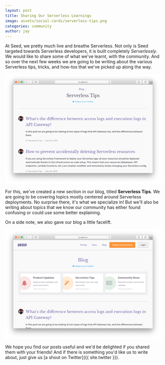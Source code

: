 ```yaml
---
layout: post
title: Sharing Our Serverless Learnings
image: assets/social-cards/serverless-tips.png
categories: community
author: jay
---
```


At Seed, we pretty much live and breathe Serverless. Not only is Seed targeted towards Serverless developers, it is built completely _Serverlessly_. We would like to share some of what we've learnt, with the community. And so over the next few weeks we are going to be writing about the various Serverless tips, tricks, and how-tos that we've picked up along the way.

![Serverless Tips Seed blog](/assets/blog/sharing-our-serverless-learnings/serverless-tips-seed-blog.png)

For this, we've created a new section in our blog, titled **Serverless Tips**. We are going to be covering topics mostly centered around Serverless deployments. No surprise there, it's what we specialize in! But we'll also be writing about topics that we know our community has either found confusing or could use some better explaining.

On a side note, we also gave our blog a little facelift.

![Seed blog categories](/assets/blog/sharing-our-serverless-learnings/seed-blog-categories.png)

We hope you find our posts useful and we'd be delighted if you shared them with your friends! And if there is something you'd like us to write about, just give us [a shout on Twitter]({{ site.twitter }}).
